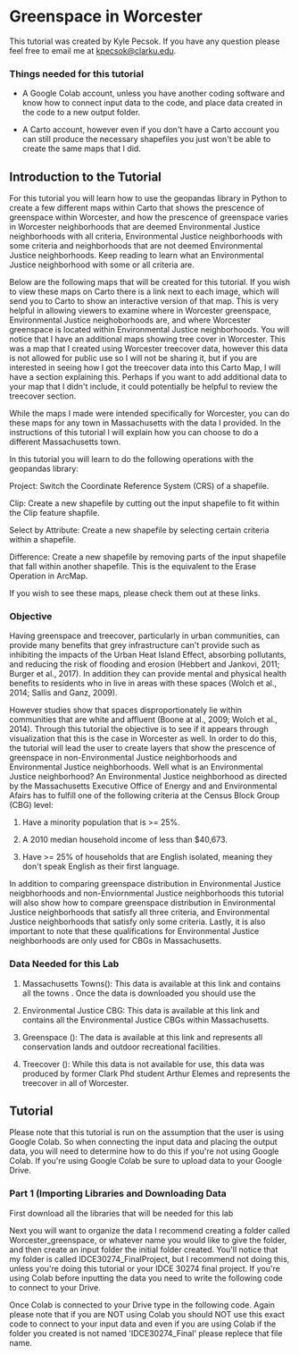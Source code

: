 # Greenspace in Worcester
This tutorial was created by Kyle Pecsok. If you have any question please feel free to email me at kpecsok@clarku.edu.

### Things needed for this tutorial
- A Google Colab account, unless you have another coding software and know how to connect input data to the code, and place data created in the code to a new output folder.

- A Carto account, however even if you don't have a Carto account you can still produce the necessary shapefiles you just won't be able to create the same maps that I did.


## Introduction to the Tutorial
For this tutorial you will learn how to use the geopandas library in Python to create a few different maps within Carto that shows the prescence of greenspace within Worcester, and how the prescence of greenspace varies in Worcester neighborhoods that are deemed Environmental Justice neighborhoods with all criteria, Environmental Justice neighborhoods with some criteria and neighborhoods that are not deemed Environmental Justice neighborhoods. Keep reading to learn what an Environmental Justice neighborhood with some or all criteria are. 

Below are the following maps that will be created for this tutorial. If you wish to view these maps on Carto there is a link next to each image, which will send you to Carto to show an interactive version of that map. This is very helpful in allowing viewers to examine where in Worcester greenspace, Environmental Justice neighoborhoods are, and where Worcester greenspace is located within Environmental Justice neighborhoods. You will notice that I have an additional maps showing tree cover in Worcester. This was a map that I created using Worcester treecover data, however this data is not allowed for public use so I will not be sharing it, but if you are interested in seeing how I got the treecover data into this Carto Map, I will have a section explaining this. Perhaps if you want to add additional data to your map that I didn't include, it could potentially be helpful to review the treecover section.

While the maps I made were intended specifically for Worcester, you can do these maps for any town in Massachusetts with the data I provided. In the instructions of this tutorial I will explain how you can choose to do a different Massachusetts town. 


In this tutorial you will learn to do the following operations with the geopandas library:

Project: Switch the Coordinate Reference System (CRS) of a shapefile.

Clip: Create a new shapefile by cutting out the input shapefile to fit within the Clip feature shapfile.

Select by Attribute: Create a new shapefile by selecting certain criteria within a shapefile.

Difference: Create a new shapefile by removing parts of the input shapefile that fall within another shapefile. This is the equivalent to the Erase Operation in ArcMap. 

If you wish to see these maps, please check them out at these links.


### Objective 
Having greenspace and treecover, particularly in urban communities, can provide many benefits that grey infrastructure can't provide such as inhibiting the impacts of the Urban Heat Island Effect, absorbing pollutants, and reducing the risk of flooding and erosion (Hebbert and Jankovi, 2011; Burger et al., 2017). In addition they can provide mental and physical health benefits to residents who in live in areas with these spaces (Wolch et al., 2014; Sallis and Ganz, 2009). 

However studies show that spaces disproportionately lie within communities that are white and affluent (Boone at al., 2009; Wolch et al., 2014). Through this tutorial the objective is to see if it appears through visualization that this is the case in Worcester as well. In order to do this, the tutorial will lead the user to create layers that show the prescence of greenspace in non-Environmental Justice neighborhoods and Environmental Justice neighborhoods. Well what is an Environmental Justice neighborhood? An Environmental Justice neighborhood as directed by the Massachusetts Executive Office of Energy and and Environmental Afairs has to fulfill one of the following criteria at the Census Block Group (CBG) level:

1. Have a minority population that is >= 25%.

2. A 2010 median household income of less than $40,673.

3. Have >= 25% of households that are English isolated, meaning they don't speak English as their first language.

In addition to comparing greenspace distribution in Environmental Justice neigbhorhoods and non-Enviornmental Justice neighborhoods this tutorial will also show how to compare greenspace distribution in Environmental Justice neighborhoods that satisfy all three criteria, and Environmental Justice neighborhoods that satisfy only some criteria. Lastly, it is also important to note that these qualifications for Environmental Justice neighborhoods are only used for CBGs in Massachusetts.

### Data Needed for this Lab
1. Massachusetts Towns(): This data is available at this link and contains all the towns . Once the data is downloaded you should use the 

2. Environmental Justice CBG: This data is available at this link and contains all the Environmental Justice CBGs within Massachusetts. 

3. Greenspace (): The data is available at this link and represents all conservation lands and outdoor recreational facilities. 

4. Treecover (): While this data is not available for use, this data was produced by former Clark Phd student Arthur Elemes and represents the treecover in all of Worcester. 


## Tutorial
Please note that this tutorial is run on the assumption that the user is using Google Colab. So when connecting the input data and placing the output data, you will need to determine how to do this if you're not using Google Colab. If you're using Google Colab be sure to upload data to your Google Drive.

### Part 1 (Importing Libraries and Downloading Data
First download all the libraries that will be needed for this lab



Next you will want to organize the data I recommend creating a folder called Worcester_greenspace, or whatever name you would like to give the folder, and then create an input folder the initial folder created. You'll notice that my folder is called IDCE30274_FinalProject, but I recommend not doing this, unless you're doing this tutorial or your IDCE 30274 final project. If you're using Colab before inputting the data you need to write the following code to connect to your Drive.


Once Colab is connected to your Drive type in the following code. Again please note that if you are NOT using Colab you should NOT use this exact code to connect to your input data and even if you are using Colab if the folder you created is not named 'IDCE30274_Final' please replece that file name. 






